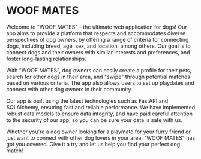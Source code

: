 # WOOF MATES

Welcome to "WOOF MATES" - the ultimate web application for dogs! Our app aims to provide a platform that respects and accommodates diverse perspectives of dog owners, by offering a range of criteria for connecting dogs, including breed, age, sex, and location, among others. Our goal is to connect dogs and their owners with similar interests and preferences, and foster long-lasting relationships.

With "WOOF MATES", dog owners can easily create a profile for their pets, search for other dogs in their area, and "swipe" through potential matches based on various criteria. The app also allows users to set up playdates and connect with other dog owners in their community.

Our app is built using the latest technologies such as FastAPI and SQLAlchemy, ensuring fast and reliable performance. We have implemented robust data models to ensure data integrity, and have paid careful attention to the security of our app, so you can be sure your data is safe with us.

Whether you're a dog owner looking for a playmate for your furry friend or just want to connect with other dog lovers in your area, "WOOF MATES" has got you covered. Give it a try and let us help you find your perfect dog match!